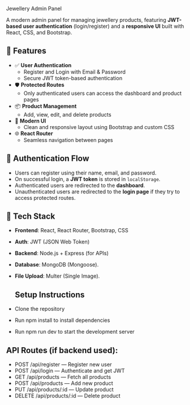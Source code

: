 Jewellery Admin Panel

A modern admin panel for managing jewellery products, featuring **JWT-based user authentication** (login/register) and a **responsive UI** built with React, CSS, and Bootstrap.

## 🚀 Features

- ✅ **User Authentication**
  - Register and Login with Email & Password
  - Secure JWT token-based authentication
- 🛡️ **Protected Routes**
  - Only authenticated users can access the dashboard and product pages
- 📦 **Product Management**
  - Add, view, edit, and delete products
- 🎨 **Modern UI**
  - Clean and responsive layout using Bootstrap and custom CSS
- 🌐 **React Router**
  - Seamless navigation between pages

## 🔐 Authentication Flow

- Users can register using their name, email, and password.
- On successful login, a **JWT token** is stored in `localStorage`.
- Authenticated users are redirected to the **dashboard**.
- Unauthenticated users are redirected to the **login page** if they try to access protected routes.
## 🧰 Tech Stack

- **Frontend**: React, React Router, Bootstrap, CSS
- **Auth**: JWT (JSON Web Token)
- **Backend**: Node.js + Express (for APIs)
- **Database**: MongoDB (Mongoose).
- **File Upload**: Multer (Single Image).

  ## Setup Instructions

- Clone the repository
- Run npm install to install dependencies
- Run npm run dev to start the development server
  
## API Routes (if backend used):

- POST /api/register — Register new user
- POST /api/login — Authenticate and get JWT
- GET /api/products — Fetch all products
- POST /api/products — Add new product
- PUT /api/products/:id — Update product
- DELETE /api/products/:id — Delete product



